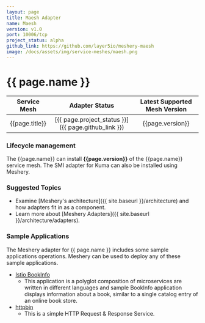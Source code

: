 ```yaml
---
layout: page
title: Maesh Adapter
name: Maesh
version: v1.0
port: 10006/tcp
project_status: alpha
github_link: https://github.com/layer5io/meshery-maesh
image: /docs/assets/img/service-meshes/maesh.png
---
```

# {{ page.name }}

| Service Mesh   | Adapter Status | Latest Supported Mesh Version |
| :------------: | :------------:   | :------------:              |
| {{page.title}} | [{{ page.project_status }}]({{ page.github_link }}) | {{page.version}}  |

### Lifecycle management

The {{page.name}} can install **{{page.version}}** of the {{page.name}} service mesh. The SMI adapter for Kuma can also be installed using Meshery.

### Suggested Topics

- Examine [Meshery's architecture]({{ site.baseurl }}/architecture) and how adapters fit in as a component.
- Learn more about [Meshery Adapters]({{ site.baseurl }}/architecture/adapters).

### Sample Applications

The Meshery adapter for {{ page.name }} includes some sample applications operations. Meshery can be used to deploy any of these sample applications.  

- [Istio BookInfo](https://github.com/layer5io/istio-service-mesh-workshop/blob/master/lab-2/README.md#what-is-the-bookinfo-application)
    - This application is a polyglot composition of microservices are written in different languages and sample BookInfo application displays information about a book, similar to a single catalog entry of an online book store.
- [httpbin](https://httpbin.org)
    - This is a simple HTTP Request & Response Service.